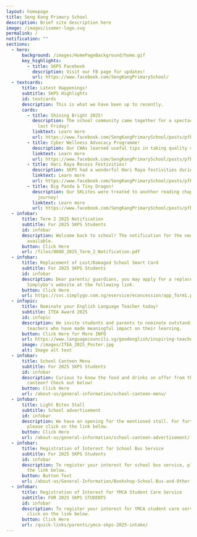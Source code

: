 ```yaml
---
layout: homepage
title: Seng Kang Primary School
description: Brief site description here
image: /images/isomer-logo.svg
permalink: /
notification: ""
sections:
  - hero:
      background: /images/HomePageBackground/home.gif
      key_highlights:
        - title: SKPS Facebook
          description: Visit our FB page for updates!
          url: https://www.facebook.com/SengKangPrimarySchool/
  - textcards:
      title: Latest Happenings!
      subtitle: SKPS Highlights
      id: textcards
      description: This is what we have been up to recently.
      cards:
        - title: Shining Bright 2025!
          description: The school community came together for a spectacular celebration
            last Friday!
          linktext: Learn more
          url: https://www.facebook.com/SengKangPrimarySchool/posts/pfbid02Rv4f2coVB9yXmnfyJaFPFRGxa9LWA8E1gqCBMnNRsf8nPEHGmYcaaDxdLTKbz6BBl
        - title: Cyber Wellness Advocacy Programme!
          description: Our CWAs learned useful tips in taking quality videos!
          linktext: Learn more
          url: https://www.facebook.com/SengKangPrimarySchool/posts/pfbid0aaeZrp5BSpUh5s5hEuW9iSyy1BbLghkwscacVPstXVBR5m7UGCGJupbXNwVUr2Dpl
        - title: Hari Raya Recess Festivities!
          description: SKPS had a wonderful Hari Raya festivities during recess!
          linktext: Learn more
          url: https://www.facebook.com/SengKangPrimarySchool/posts/pfbid02C7zAFXDZYba4K2Kd1MLQbPFN3XzCgYgFdAgtnVMh7g2tS5Qo4wAhr29hwdxjyu62l
        - title: Big Panda & Tiny Dragon!
          description: Our SKLites were treated to another reading chapter to restart our
            journey!
          linktext: Learn more
          url: https://www.facebook.com/SengKangPrimarySchool/posts/pfbid0K9tD1pw9iq4hkH1auYVaR5Jy1uPZSu6zubbDRFFuitu6gWwLTAx2QVcDtkrZQiv4l
  - infobar:
      title: Term 2 2025 Notification
      subtitle: For 2025 SKPS Students
      id: infobar
      description: Welcome back to school! The notification for the new term is now
        available.
      button: Click Here
      url: /files/0080_2025_Term_2_Notification.pdf
  - infobar:
      title: Replacement of Lost/Damaged School Smart Card
      subtitle: For 2025 SKPS Students
      id: infobar
      description: Dear parents/ guardians, you may apply for a replacement card via
        SimplyGo's website at the following link.
      button: Click Here
      url: https://svc.simplygo.com.sg/eservice/econcession/app_form1.php?app_type=2
  - infopic:
      title: Nominate your English Language Teacher today!
      subtitle: ITEA Award 2025
      id: infopic
      description: We invite students and parents to nominate outstanding English
        teachers who have made meaningful impact on their learning.
      button: Click Here for More INFO
      url: https://www.languagecouncils.sg/goodenglish/inspiring-teacher-of-english-award/nomination-information
      image: /images/ITEA_2025_Poster.jpg
      alt: Image alt text
  - infobar:
      title: School Canteen Menu
      subtitle: For 2025 SKPS Students
      id: infobar
      description: Curious to know the food and drinks on offer from the school
        canteen? Check out below!
      button: Click Here
      url: /about-us/general-information/school-canteen-menu/
  - infobar:
      title: Light Bites Stall
      subtitle: School advertisement
      id: infobar
      description: We have an opening for the mentioned stall. For further details,
        please click on the link below.
      button: Click Here
      url: /about-us/general-information/school-canteen-advertisement/
  - infobar:
      title: Registration of Interest for School Bus Service
      subtitle: For 2025 SKPS Students
      id: infobar
      description: To register your interest for school bus service, please click on
        the link below.
      button: Button Text
      url: /about-us/General-Information/Bookshop-School-Bus-and-Other-Services/
  - infobar:
      title: Registration of Interest for YMCA Student Care Service
      subtitle: FOR 2025 SKPS STUDENTS
      id: infobar
      description: To register your interest for YMCA student care service, please
        click on the link below.
      button: Click Here
      url: /quick-links/parents/ymca-skps-2025-intake/
---
```

